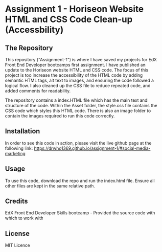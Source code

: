 # Assignment 1 - Horiseon Website HTML and CSS Code Clean-up (Accessbility)

## The Repository 

This repository ("Assignment-1") is where I have saved my projects for EdX Front End Developer bootcamps first assignment. I have published an update to the Horiseon website HTML and CSS code. The focus of this project is too increase the accessibility of the HTML code by adding semantic HTML tags, alt text to images, and ensuring the code followed a logical flow. I also cleaned up the CSS file to reduce repeated code, and added comments for readability.

The repository contains a index.HTML file which has the main text and structure of the code. Within the Asset folder, the style.css file contains the CSS code which styles this HTML code. There is also an image folder to contain the images required to run this code correctly. 

## Installation

In order to see this code in action, please visit the live github page at the following link:
https://drwho1369.github.io/assignment-1/#social-media-marketing

## Usage 

To use this code, download the repo and run the index.html file. Ensure all other files are kept in the same relative path.

## Credits

EdX Front End Developer Skills bootcamp - Provided the source code with which to work with

## License

MIT Licence
